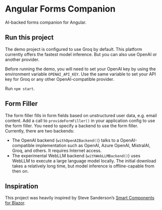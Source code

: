 # Angular Forms Companion

AI-backed forms companion for Angular.

## Run this project

The demo project is configured to use Groq by default.
This platform currently offers the fastest model inference.
But you can also use OpenAI or another provider.

Before running the demo, you will need to set your OpenAI key by using the environment variable `OPENAI_API_KEY`.
Use the same variable to set your API key for Groq or any other OpenAI-compatible provider.

Run `npm start`.

## Form Filler

The form filler fills in form fields based on unstructured user data, e.g. email content.
Add a call to `provideFormFiller()` in your application config to use the form filler.
You need to specify a backend to use the form filler. Currently, there are two backends:

* The OpenAI backend (`withOpenAIBackend()`) talks to a OpenAI-compatible implementation such as OpenAI, Azure OpenAI, MistralAI, Groq, and others. It requires Internet access.
* The experimental WebLLM backend (`withWebLLMBackend()`) uses WebLLM to execute a large language model locally. The initial download takes a relatively long time, but model inference is offline-capable from then on.

## Inspiration

This project was heavily inspired by Steve Sanderson’s [Smart Components for Blazor](https://github.com/dotnet-smartcomponents/smartcomponents).
